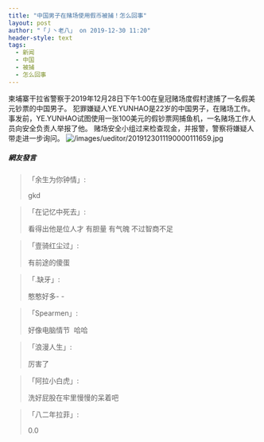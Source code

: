 ```yaml
---
title: "中国男子在赌场使用假币被捕！怎么回事"
layout: post
author: "「丿丶老八」 on 2019-12-30 11:20"
header-style: text
tags:
  - 新闻
  - 中国
  - 被捕
  - 怎么回事
---
```


柬埔寨干拉省警察于2019年12月28日下午1:00在皇冠赌场度假村逮捕了一名假美元钞票的中国男子。
犯罪嫌疑人YE.YUNHAO是22岁的中国男子，在赌场工作。
事发前，YE.YUNHAO试图使用一张100美元的假钞票网捕鱼机，一名赌场工作人员向安全负责人举报了他。
赌场安全小组过来检查现金，并报警，警察将嫌疑人带走进一步询问。
<img src="http://images.feileyuan.com/images/ueditor/2019123011190000111659.jpg" title="/images/ueditor/2019123011190000111659.jpg" alt="/images/ueditor/2019123011190000111659.jpg">
<input type="hidden" value="菲乐园提供">

##### 網友發言 
> 「余生为你钟情」:
> <p>gkd</p>

> 「在记忆中死去」:
> <p>看得出他是位人才 有胆量 有气魄 不过智商不足&nbsp;<br></p>

> 「壹骑红尘过」:
> <p>有前途的傻蛋</p>

> 「.缺牙」:
> <p>憨憨好多- -&nbsp;</p>

> 「Spearmen」:
> <p>好像电脑情节&nbsp; 哈哈</p>

> 「浪漫人生」:
> <p>厉害了</p>

> 「阿拉小白虎」:
> <p>洗好屁股在牢里慢慢的呆着吧</p>

> 「八二年拉菲」:
> <p>0.0</p>


